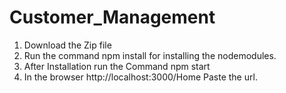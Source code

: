 # Customer_Management

1) Download the Zip file
2) Run the command npm install for installing the nodemodules.
3) After Installation run the Command npm start
4) In the browser http://localhost:3000/Home Paste the url.
